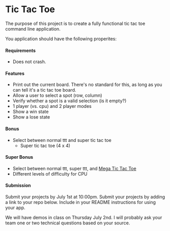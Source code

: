 # Tic Tac Toe

The purpose of this project is to create a fully functional tic tac toe command line application.

You application should have the following properites:

#### Requirements

* Does not crash.

#### Features

* Print out the current board. There's no standard for this, as long as you can tell it's a tic tac toe board.
* Allow a user to select a spot (row, column)
* Verify whether a spot is a valid selection (is it empty?)
* 1 player (vs. cpu) and 2 player modes
* Show a win state
* Show a lose state

#### Bonus

* Select between normal ttt and super tic tac toe
  * Super tic tac toe (4 x 4)


#### Super Bonus
* Select between normal ttt, super ttt, and [Mega Tic Tac Toe](https://www.youtube.com/watch?v=gDTwuqi0G7g)
* Different levels of difficulty for CPU 

#### Submission

Submit your projects by July 1st at 10:00pm. Submit your projects by adding a link to your repo below. Include
in your README instructions for using your app.

We will have demos in class on Thursday July 2nd. I will probably ask your team one or two technical questions based
on your source.
